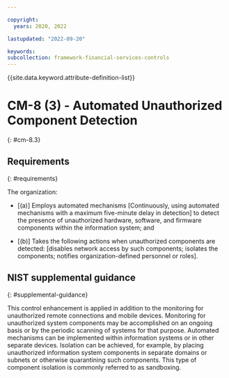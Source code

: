 ```yaml
---

copyright:
  years: 2020, 2022

lastupdated: "2022-09-20"

keywords: 
subcollection: framework-financial-services-controls
---
```


{{site.data.keyword.attribute-definition-list}}

# CM-8 (3) - Automated Unauthorized Component Detection
{: #cm-8.3}

## Requirements
{: #requirements}

The organization:

- \[(a)\] Employs automated mechanisms [Continuously, using automated mechanisms with a maximum five-minute delay in detection] to detect the presence of unauthorized hardware, software, and firmware components within the information system; and

- \[(b)\] Takes the following actions when unauthorized components are detected: [disables network access by such components; isolates the components; notifies organization-defined personnel or roles].

## NIST supplemental guidance
{: #supplemental-guidance}

This control enhancement is applied in addition to the monitoring for unauthorized remote connections and mobile devices. Monitoring for unauthorized system components may be accomplished on an ongoing basis or by the periodic scanning of systems for that purpose. Automated mechanisms can be implemented within information systems or in other separate devices. Isolation can be achieved, for example, by placing unauthorized information system components in separate domains or subnets or otherwise quarantining such components. This type of component isolation is commonly referred to as sandboxing.

